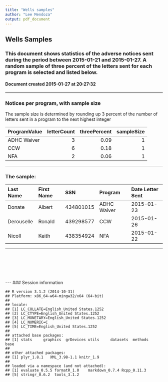 ```yaml
---
title: "Wells samples"
author: "Lee Mendoza"
output: pdf_document
---
```




## Wells Samples
### This document shows statistics of the adverse notices sent during the period between 2015-01-21 and 2015-01-27.  A random sample of three percent of the letters sent for each program is selected and listed below.
#### Document created 2015-01-27 at 20:27:32

---
### Notices per program, with sample size
The sample size is determined by rounding up 3 percent of the number of letters sent in a program to the next highest integer

|ProgramValue | letterCount| threePercent| sampleSize|
|:------------|-----------:|------------:|----------:|
|ADHC Waiver  |           3|         0.09|          1|
|CCW          |           6|         0.18|          1|
|NFA          |           2|         0.06|          1|

---
### The sample:

|Last Name  |First Name |SSN       |Program     |Date Letter Sent |
|:----------|:----------|:---------|:-----------|:----------------|
|Donate     |Albert     |434801015 |ADHC Waiver |2015-01-23       |
|Derouselle |Ronald     |439298577 |CCW         |2015-01-26       |
|Nicoll     |Keith      |438354924 |NFA         |2015-01-22       |
---
<br> 
<br>
<br>
<br>
<br>
---
### Session information

```
## R version 3.1.2 (2014-10-31)
## Platform: x86_64-w64-mingw32/x64 (64-bit)
## 
## locale:
## [1] LC_COLLATE=English_United States.1252 
## [2] LC_CTYPE=English_United States.1252   
## [3] LC_MONETARY=English_United States.1252
## [4] LC_NUMERIC=C                          
## [5] LC_TIME=English_United States.1252    
## 
## attached base packages:
## [1] stats     graphics  grDevices utils     datasets  methods   base     
## 
## other attached packages:
## [1] plyr_1.8.1   XML_3.98-1.1 knitr_1.9   
## 
## loaded via a namespace (and not attached):
## [1] evaluate_0.5.5 formatR_1.0    markdown_0.7.4 Rcpp_0.11.3   
## [5] stringr_0.6.2  tools_3.1.2
```

